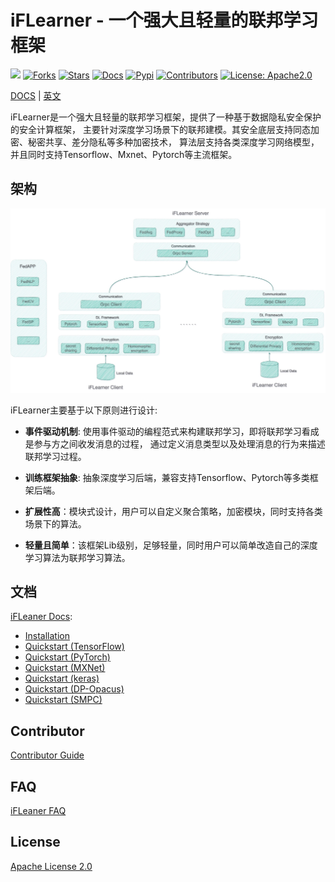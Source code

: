 # iFLearner - 一个强大且轻量的联邦学习框架
![](https://img.shields.io/badge/language-python-blue.svg)
[![Forks](https://img.shields.io/github/forks/iflytek/iflearner)](https://img.shields.io/github/forks/iflytek/iflearner)
[![Stars](https://img.shields.io/github/stars/iflytek/iflearner)](https://img.shields.io/github/stars/iflytek/iflearner)
[![Docs](https://github.com/iflytek/iflearner/actions/workflows/deploy_doc.yaml/badge.svg)](https://github.com/iflytek/iflearner/actions/workflows/deploy_doc.yaml)
[![Pypi](https://github.com/iflytek/iflearner/actions/workflows/publish_pypi.yaml/badge.svg)](https://github.com/iflytek/iflearner/actions/workflows/publish_pypi.yaml)
[![Contributors](https://img.shields.io/github/contributors/iflytek/iflearner)](https://github.com/iflytek/iflearner/graphs/contributors)
[![License: Apache2.0](https://img.shields.io/github/license/iflytek/iflearner)](https://github.com/iflytek/iflearner/blob/main/LICENSE)

[DOCS](https://iflytek.github.io/iflearner/zh/) | [英文](https://iflytek.github.io/iflearner/)

iFLearner是一个强大且轻量的联邦学习框架，提供了一种基于数据隐私安全保护的安全计算框架，
主要针对深度学习场景下的联邦建模。其安全底层支持同态加密、秘密共享、差分隐私等多种加密技术，
算法层支持各类深度学习网络模型，并且同时支持Tensorflow、Mxnet、Pytorch等主流框架。

## 架构
![iFLeaner Arch](./doc/docs/images/iFLearner框架设计.jpg)

iFLearner主要基于以下原则进行设计:
* **事件驱动机制**: 使用事件驱动的编程范式来构建联邦学习，即将联邦学习看成是参与方之间收发消息的过程，
  通过定义消息类型以及处理消息的行为来描述联邦学习过程。
  
* **训练框架抽象**: 抽象深度学习后端，兼容支持Tensorflow、Pytorch等多类框架后端。
  
* **扩展性高**：模块式设计，用户可以自定义聚合策略，加密模块，同时支持各类场景下的算法。
  
* **轻量且简单**：该框架Lib级别，足够轻量，同时用户可以简单改造自己的深度学习算法为联邦学习算法。


## 文档
[iFLeaner Docs](https://iflytek.github.io/iflearner/zh/):
* [Installation](https://iflytek.github.io/iflearner/zh/quick_start/installation/)
* [Quickstart (TensorFlow)](https://iflytek.github.io/iflearner/zh/quick_start/quickstart_tensorflow/)
* [Quickstart (PyTorch)](https://iflytek.github.io/iflearner/zh/quick_start/quickstart_pytorch/)
* [Quickstart (MXNet)](https://iflytek.github.io/iflearner/zh/quick_start/quickstart_mxnet/)
* [Quickstart (keras)](https://iflytek.github.io/iflearner/zh/quick_start/quickstart_keras/)
* [Quickstart (DP-Opacus)](https://iflytek.github.io/iflearner/zh/quick_start/quickstart_smpc/)
* [Quickstart (SMPC)](https://iflytek.github.io/iflearner/zh/quick_start/quickstart_opacus/)

## Contributor
[Contributor Guide](https://iflytek.github.io/iflearner/zh/tutorial/contributor_guide/)

## FAQ
[iFLeaner FAQ](https://iflytek.github.io/zh/iflearner/faq/faq/)

## License
[Apache License 2.0](LICENSE)
